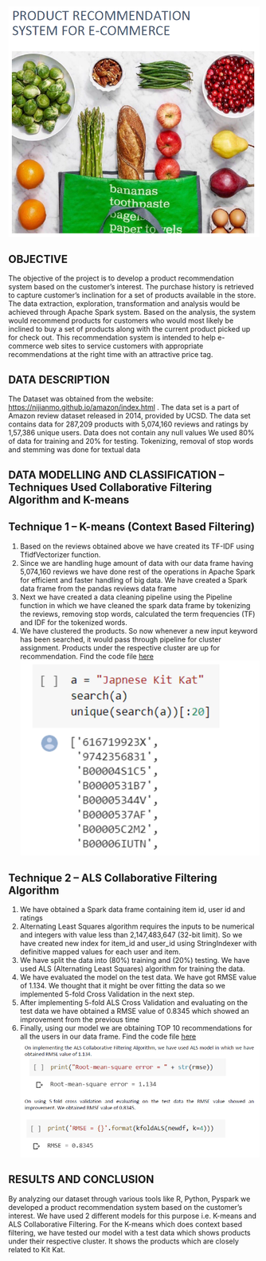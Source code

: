 ![GitHub Logo](/images/intro_slide.PNG)
## OBJECTIVE
The objective of the project is to develop a product recommendation system based on the customer’s interest. The purchase history is retrieved to capture customer’s inclination for a set of products available in the store. The data extraction, exploration, transformation and analysis would be achieved through Apache Spark system. Based on the analysis, the system would recommend products for customers who would most likely be inclined to buy a set of products along with the current product picked up for check out. This recommendation system is intended to help e-commerce web sites to service customers with appropriate recommendations at the right time with an attractive price tag.

## DATA DESCRIPTION
The Dataset was obtained from the website: https://nijianmo.github.io/amazon/index.html .
The data set is a part of Amazon review dataset released in 2014, provided by UCSD.
The data set contains data for 287,209 products with 5,074,160 reviews and ratings by 1,57,386 unique users.
Data does not contain any null values
We used 80% of data for training and 20% for testing.
Tokenizing, removal of stop words and stemming was done for textual data

## DATA MODELLING AND CLASSIFICATION – Techniques Used Collaborative Filtering Algorithm and K-means
## Technique 1 – K-means (Context Based Filtering)
1. Based on the reviews obtained above we have created its TF-IDF using TfidfVectorizer function.
2. Since we are handling huge amount of data with our data frame having 5,074,160 reviews we have done rest of the operations in Apache Spark for efficient and faster handling of big data. We have created a Spark data frame from the pandas reviews data frame
3. Next we have created a data cleaning pipeline using the Pipeline function in which we have cleaned the spark data frame by tokenizing the reviews, removing stop words, calculated the term frequencies (TF) and IDF for the tokenized words.
4. We have clustered the products. So now whenever a new input keyword has been searched, it would pass through pipeline for cluster assignment. Products under the respective cluster are up for recommendation.
Find the code file [here](code/KMeans_Code.ipynb)
![GitHub Logo](images/kmeans_result.PNG)
## Technique 2 – ALS Collaborative Filtering Algorithm
1. We have obtained a Spark data frame containing item id, user id and ratings
2. Alternating Least Squares algorithm requires the inputs to be numerical and integers with value less than 2,147,483,647 (32-bit limit). So we have created new index for item_id and user_id using StringIndexer with definitive mapped values for each user and item.
3. We have split the data into (80%) training and (20%) testing. We have used ALS (Alternating Least Squares) algorithm for training the data.
4. We have evaluated the model on the test data. We have got RMSE value of 1.134. We thought that it might be over fitting the data so we implemented 5-fold Cross Validation in the next step.
5. After implementing 5-fold ALS Cross Validation and evaluating on the test data we have obtained a RMSE value of 0.8345 which showed an improvement from the previous time
6. Finally, using our model we are obtaining TOP 10 recommendations for all the users in our data frame.
Find the code file [here](code/ALS_code.ipynb)
![GitHub Logo](images/results.PNG)
## RESULTS AND CONCLUSION
By analyzing our dataset through various tools like R, Python, Pyspark we developed a product recommendation system based on the customer’s interest. We have used 2 different models for this purpose i.e. K-means and ALS Collaborative Filtering.
For the K-means which does context based filtering, we have tested our model with a test data which shows products under their respective cluster. It shows the products which are closely related to Kit Kat.
